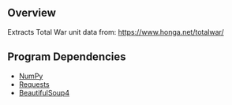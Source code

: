 ## Overview
Extracts Total War unit data from: https://www.honga.net/totalwar/

## Program Dependencies
- [NumPy](https://numpy.org/)
- [Requests](https://requests.readthedocs.io/en/latest/)
- [BeautifulSoup4](https://beautiful-soup-4.readthedocs.io/en/latest/)
